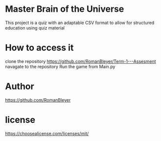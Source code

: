 
# Master Brain of the Universe

This project is a quiz with an adaptable CSV format to allow for structured education using quiz material

# How to access it

clone the repository
https://github.com/RomanBleyer/Term-1---Assesment
navagate to the repository
Run the game from Main.py

# Author

https://github.com/RomanBleyer

# license

https://choosealicense.com/licenses/mit/
